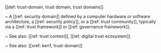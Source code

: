 [[def: trust-domain, trust domain, trust domains]]

~ A [[ref: security domain]] defined by a computer hardware or software architecture, a [[ref: security policy]], or a [[ref: trust community]], typically via a [[ref: trust framework]] or [[ref: governance framework]].

~ See also: [[ref: trust context]], [[ref: digital trust ecosystem]].

~ See also: [[xref: keri1, trust-domain]]
